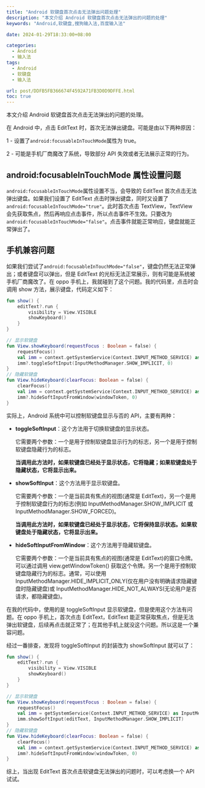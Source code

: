 ```yaml
---
title: "Android 软键盘首次点击无法弹出问题处理"
description: "本文介绍 Android 软键盘首次点击无法弹出的问题的处理"
keywords: "Android,软键盘,搜狗输入法,百度输入法"

date: 2024-01-29T18:33:00+08:00

categories:
  - Android
  - 输入法
tags:
  - Android
  - 软键盘
  - 输入法

url: post/DDFB5FB366674F4592A71FB3D0D9DFFE.html
toc: true
---
```


本文介绍 Android 软键盘首次点击无法弹出的问题的处理。

<!--More-->

在 Android 中，点击 EditText 时，首次无法弹出键盘。可能是由以下两种原因：

1 - 设置了`android:focusableInTouchMode`属性为 true。

2 - 可能是手机厂商魔改了系统，导致部分 API 失效或者无法展示正常的行为。

## android:focusableInTouchMode 属性设置问题

`android:focusableInTouchMode`属性设置不当，会导致的 EditText 首次点击无法弹出键盘。如果我们设置了 EditText 点击时弹出键盘，同时又设置了`android:focusableInTouchMode="true"`。此时首次点击 TextView，TextView 会先获取焦点，然后再响应点击事件，所以点击事件不生效。只要改为`android:focusableInTouchMode="false"`。点击事件就能正常响应，键盘就能正常弹出了。

## 手机兼容问题

如果我们尝试了`android:focusableInTouchMode="false"`，键盘仍然无法正常弹出；或者键盘可以弹出，但是 EditText 的光标无法正常展示，则有可能是系统被手机厂商魔改了。在 oppo 手机上，我就碰到了这个问题。我的代码里，点击时会调用 show 方法，展示键盘，代码定义如下：

```kotlin
fun show() {
    editText?.run {
        visibility = View.VISIBLE
        showKeyboard()
    }
}

// 显示软键盘
fun View.showKeyboard(requestFocus : Boolean = false) {
    requestFocus()
    val imm = context.getSystemService(Context.INPUT_METHOD_SERVICE) as InputMethodManager?
    imm?.toggleSoftInput(InputMethodManager.SHOW_IMPLICIT, 0)
}
// 隐藏软键盘
fun View.hideKeyboard(clearFocus: Boolean = false) {
    clearFocus()
    val imm = context.getSystemService(Context.INPUT_METHOD_SERVICE) as InputMethodManager?
    imm?.hideSoftInputFromWindow(windowToken, 0)
}
```

实际上，Android 系统中可以控制软键盘显示与否的 API，主要有两种：

- **toggleSoftInput**：这个方法用于切换软键盘的显示状态。

    它需要两个参数：一个是用于控制软键盘显示行为的标志，另一个是用于控制软键盘隐藏行为的标志。

    **当调用此方法时，如果软键盘已经处于显示状态，它将隐藏；如果软键盘处于隐藏状态，它将显示出来。**

- **showSoftInput**：这个方法用于显示软键盘。

    它需要两个参数：一个是当前具有焦点的视图(通常是 EditText)，另一个是用于控制软键盘行为的标志(例如 InputMethodManager.SHOW_IMPLICIT 或 InputMethodManager.SHOW_FORCED)。
    
    **当调用此方法时，如果软键盘已经处于显示状态，它将保持显示状态。如果软键盘处于隐藏状态，它将显示出来。**

- **hideSoftInputFromWindow**：这个方法用于隐藏软键盘。

    它需要两个参数：一个是当前具有焦点的视图(通常是 EditText)的窗口令牌。可以通过调用 view.getWindowToken() 获取这个令牌。另一个是用于控制软键盘隐藏行为的标志。通常，可以使用 InputMethodManager.HIDE_IMPLICIT_ONLY(仅在用户没有明确请求隐藏键盘时隐藏键盘)或 InputMethodManager.HIDE_NOT_ALWAYS(无论用户是否请求，都隐藏键盘)。

在我的代码中，使用的是 toggleSoftInput 显示软键盘，但是使用这个方法有问题。在 oppo 手机上，首次点击 EditText，EditText 能正常获取焦点，但是无法弹出软键盘，后续再点击就正常了；在其他手机上就没这个问题。所以这是一个兼容问题。

经过一番排查，发现将 toggleSoftInput 的封装改为 showSoftInput 就可以了：

```kotlin
fun show() {
    editText?.run {
        visibility = View.VISIBLE
        showKeyboard()
    }
}

// 显示软键盘
fun View.showKeyboard(requestFocus : Boolean = false) {
    requestFocus()
    val imm = getSystemService(Context.INPUT_METHOD_SERVICE) as InputMethodManager
    imm.showSoftInput(editText, InputMethodManager.SHOW_IMPLICIT)
}
// 隐藏软键盘
fun View.hideKeyboard(clearFocus: Boolean = false) {
    clearFocus()
    val imm = context.getSystemService(Context.INPUT_METHOD_SERVICE) as InputMethodManager?
    imm?.hideSoftInputFromWindow(windowToken, 0)
}
```

综上，当出现 EditText 首次点击软键盘无法弹出的问题时，可以考虑换一个 API 试试。